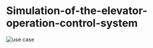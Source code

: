 # Simulation-of-the-elevator-operation-control-system
![use case](https://user-images.githubusercontent.com/72338439/140603795-cdfd8e4d-7908-455e-8a2c-5429bb1a98a5.png)
